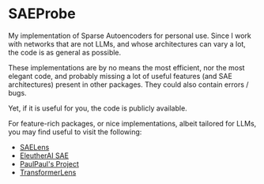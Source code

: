# SAEProbe

My implementation of Sparse Autoencoders for personal use. Since I work with networks that are not LLMs, and whose architectures can vary a lot, the code is as general as possible.

These implementations are by no means the most efficient, nor the most elegant code, and probably missing a lot of useful features (and SAE architectures) present in other packages. They could also contain errors / bugs.

Yet, if it is useful for you, the code is publicly available.

For feature-rich packages, or nice implementations, albeit tailored for LLMs, you may find useful to visit the following:

* [SAELens](https://github.com/jbloomAus/SAELens/tree/main)
* [EleutherAI SAE](https://github.com/EleutherAI/sae/tree/main)
* [PaulPaul's Project](https://github.com/PaulPauls/llama3_interpretability_sae)
* [TransformerLens](https://github.com/neelnanda-io/TransformerLens)
